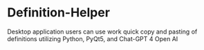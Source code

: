 # Definition-Helper
Desktop application users can use work quick copy and pasting of definitions utilizing Python, PyQt5, and Chat-GPT 4 Open AI
